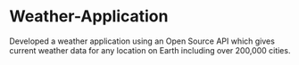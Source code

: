 # Weather-Application
Developed a weather application using an Open Source API which gives current weather data for any location on Earth including over 200,000 cities.
